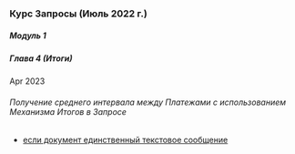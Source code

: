 

### Курс Запросы (Июль 2022 г.)

##### Модуль 1 

#####  Глава 4 (Итоги)

Apr 2023 

###### Получение  среднего  интервала между Платежами с использованием Механизма Итогов в Запросе

   - [если  документ единственный текстовое сообщение](https://github.com/alex-dev-2020/1CQueries/commit/debaafe836dd4ab5186f508ba3f1c9f80ad767dc)
            
###### 